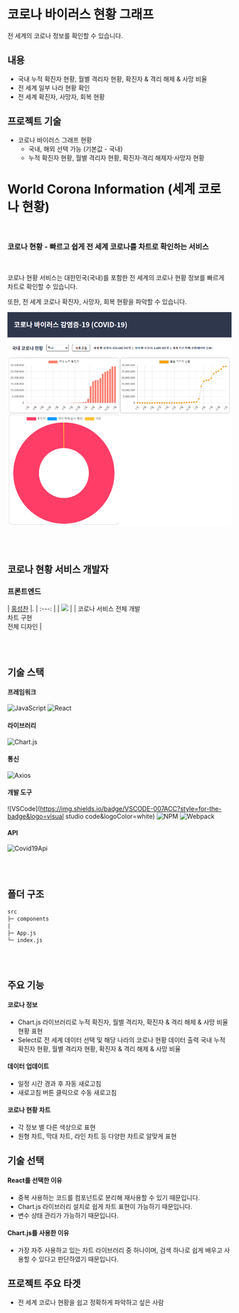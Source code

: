 # 코로나 바이러스 현황 그래프
전 세계의 코로나 정보를 확인할 수 있습니다.

## 내용
* 국내 누적 확진자 현황, 월별 격리자 현황, 확진자 & 격리 해제 & 사망 비율
* 전 세계 일부 나라 현황 확인
* 전 세계 확진자, 사망자, 회복 현황

## 프로젝트 기술
* 코로나 바이러스 그래프 현황   
    * 국내, 해외 선택 가능 (기본값 - 국내)
    * 누적 확진자 현황, 월별 격리자 현황, 확진자·격리 해제자·사망자 현황   

    
# World Corona Information (세계 코로나 현황)

<br/>

### **코로나 현황** - 빠르고 쉽게 전 세계 코로나를 차트로 확인하는 서비스

<br/>

코로나 현황 서비스는 대한민국(국내)를 포함한 전 세계의 코로나 현황 정보를 빠르게 차트로 확인할 수 있습니다.

또한, 전 세계 코로나 확진자, 사망자, 회복 현황을 파악할 수 있습니다.

![corona_graph](https://github.com/Hschan2/ToyProject/blob/master/corona_graph/public/corona.PNG.png?raw=true)

<br/>
<br/>

## 코로나 현황 서비스 개발자

### 프론트엔드
| [홍성찬](https://github.com/Hschan2) |.
| :---: |
| ![](https://avatars.githubusercontent.com/u/39434913?v=4) |
| 코로나 서비스 전체 개발 <br/> 차트 구현 <br/> 전체 디자인 |

<br/>
<br/>

## 기술 스택

#### 프레임워크
![JavaScript](https://img.shields.io/badge/JavaScript-F7DF1E?style=flat-square&logo=javascript&logoColor=black)
![React](https://img.shields.io/badge/react-61DAFB?style=for-the-badge&logo=react&logoColor=black)

#### 라이브러리
![Chart.js](https://img.shields.io/badge/chart.js-F5788D.svg?style=for-the-badge&logo=chart.js&logoColor=white)

#### 통신
![Axios](https://img.shields.io/badge/Axios-000000?style=for-the-badge)

#### 개발 도구
![VSCode](https://img.shields.io/badge/VSCODE-007ACC?style=for-the-badge&logo=visual studio code&logoColor=white)
![NPM](https://img.shields.io/badge/NPM-CB3837?style=for-the-badge)
![Webpack](https://img.shields.io/badge/Webpack-8DD6F9?style=for-the-badge)

#### API
![Covid19Api](https://img.shields.io/badge/covid19api-000000?style=for-the-badge)

<br/>
<br/>

## 폴더 구조
```
src
├─ components
|
├─ App.js
└─ index.js
```

<br/>
<br/>

## 주요 기능

#### 코로나 정보
* Chart.js 라이브러리로 누적 확진자, 월별 격리자, 확진자 & 격리 해제 & 사망 비율 현황 표현
* Select로 전 세계 데이터 선택 및 해당 나라의 코로나 현황 데이터 출력
국내 누적 확진자 현황, 월별 격리자 현황, 확진자 & 격리 해제 & 사망 비율

#### 데이터 업데이트
* 일정 시간 경과 후 자동 새로고침
* 새로고침 버튼 클릭으로 수동 새로고침

#### 코로나 현황 차트
* 각 정보 별 다른 색상으로 표현
* 원형 차트, 막대 차트, 라인 차트 등 다양한 차트로 알맞게 표현

## 기술 선택
#### React를 선택한 이유
* 중복 사용하는 코드를 컴포넌트로 분리해 재사용할 수 있기 때문입니다.
* Chart.js 라이브러리 설치로 쉽게 차트 표현이 가능하기 때문입니다.
* 변수 상태 관리가 가능하기 때문입니다.

#### Chart.js를 사용한 이유
* 가장 자주 사용하고 있는 차트 라이브러리 중 하나이며, 검색 하나로 쉽게 배우고 사용할 수 있다고 판단하였기 때문입니다.

## 프로젝트 주요 타겟
* 전 세계 코로나 현황을 쉽고 정확하게 파악하고 싶은 사람